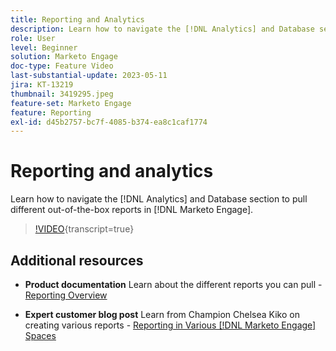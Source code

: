 ```yaml
---
title: Reporting and Analytics
description: Learn how to navigate the [!DNL Analytics] and Database section to pull different out-of-the-box reports in [!DNL Marketo Engage].
role: User
level: Beginner
solution: Marketo Engage
doc-type: Feature Video
last-substantial-update: 2023-05-11
jira: KT-13219
thumbnail: 3419295.jpeg
feature-set: Marketo Engage
feature: Reporting
exl-id: d45b2757-bc7f-4085-b374-ea8c1caf1774
---
```

# Reporting and analytics

Learn how to navigate the [!DNL Analytics] and Database section to pull different out-of-the-box reports in [!DNL Marketo Engage].

>[!VIDEO](https://video.tv.adobe.com/v/3419295/?learn=on){transcript=true}

## Additional resources

* **Product documentation**
    Learn about the different reports you can pull - [Reporting Overview](https://experienceleague.adobe.com/docs/marketo/using/product-docs/reporting/reporting-overview.html?lang=en&sdid=M7K4SLTS&mv=email&mv2=instreml)

* **Expert customer blog post** 
    Learn from Champion Chelsea Kiko on creating various reports - [Reporting in Various [!DNL Marketo Engage] Spaces](https://nation.marketo.com/t5/product-blogs/how-marketo-champion-chelsea-kiko-reports-in-various-marketo/ba-p/242627)
